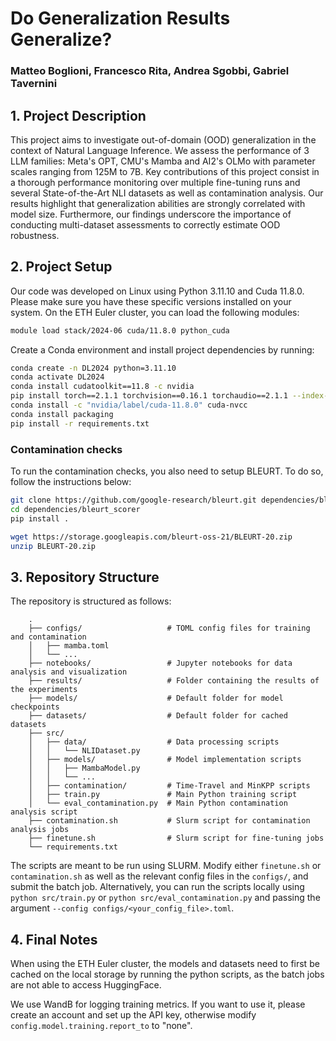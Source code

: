 # Do Generalization Results Generalize?
### Matteo Boglioni, Francesco Rita, Andrea Sgobbi, Gabriel Tavernini

## 1. Project Description
This project aims to investigate out-of-domain (OOD) generalization in the context of Natural Language Inference. We assess the performance of 3 LLM families: Meta's OPT, CMU's Mamba and AI2's OLMo with parameter scales ranging from 125M to 7B. Key contributions of this project consist in a thorough performance monitoring over multiple fine-tuning runs and several State-of-the-Art NLI datasets as well as contamination analysis. Our results highlight that generalization abilities are strongly correlated with model size. Furthermore, our findings underscore the importance of conducting multi-dataset assessments to correctly estimate OOD robustness.

## 2. Project Setup

Our code was developed on Linux using Python 3.11.10 and Cuda 11.8.0. Please make sure you have these specific versions installed on your system. On the ETH Euler cluster, you can load the following modules:

```bash
module load stack/2024-06 cuda/11.8.0 python_cuda
```

Create a Conda environment and install project dependencies by running:

```bash
conda create -n DL2024 python=3.11.10
conda activate DL2024
conda install cudatoolkit==11.8 -c nvidia
pip install torch==2.1.1 torchvision==0.16.1 torchaudio==2.1.1 --index-url https://download.pytorch.org/whl/cu118
conda install -c "nvidia/label/cuda-11.8.0" cuda-nvcc
conda install packaging
pip install -r requirements.txt
```

### Contamination checks
To run the contamination checks, you also need to setup BLEURT. To do so, follow the instructions below:

```bash
git clone https://github.com/google-research/bleurt.git dependencies/bleurt_scorer
cd dependencies/bleurt_scorer
pip install .
```

```bash
wget https://storage.googleapis.com/bleurt-oss-21/BLEURT-20.zip
unzip BLEURT-20.zip
```

## 3. Repository Structure
The repository is structured as follows:
```
    .
    ├── configs/                   # TOML config files for training and contamination
    │   ├── mamba.toml 
    │   └── ...    
    ├── notebooks/                 # Jupyter notebooks for data analysis and visualization
    ├── results/                   # Folder containing the results of the experiments
    ├── models/                    # Default folder for model checkpoints
    ├── datasets/                  # Default folder for cached datasets
    ├── src/
    │   ├── data/                  # Data processing scripts
    │   │   └── NLIDataset.py
    │   ├── models/                # Model implementation scripts
    │   │   ├── MambaModel.py
    │   │   └── ...
    │   ├── contamination/         # Time-Travel and MinKPP scripts
    │   ├── train.py               # Main Python training script
    │   └── eval_contamination.py  # Main Python contamination analysis script
    ├── contamination.sh           # Slurm script for contamination analysis jobs
    ├── finetune.sh                # Slurm script for fine-tuning jobs
    └── requirements.txt
```

The scripts are meant to be run using SLURM. Modify either `finetune.sh` or `contamination.sh` as well as the relevant config files in the `configs/`, and submit the batch job.
Alternatively, you can run the scripts locally using `python src/train.py` or `python src/eval_contamination.py` and passing the argument `--config configs/<your_config_file>.toml`.


## 4. Final Notes

When using the ETH Euler cluster, the models and datasets need to first be cached on the local storage by running the python scripts, as the batch jobs are not able to access HuggingFace.

We use WandB for logging training metrics. If you want to use it, please create an account and set up the API key, otherwise modify `config.model.training.report_to` to "none".
